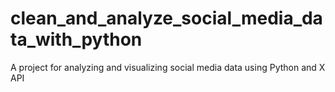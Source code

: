 # clean_and_analyze_social_media_data_with_python
A project for analyzing and visualizing social media data using Python and X API
